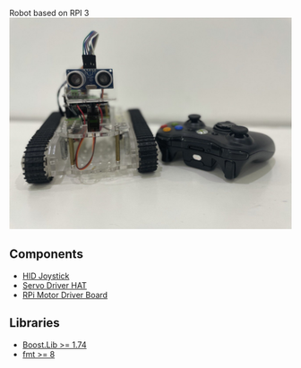 Robot based on RPI 3
![](https://raw.githubusercontent.com/darvik80/rpi-robot/master/images/robot.jpeg)

## Components
* [HID Joystick](https://en.wikipedia.org/wiki/Human_interface_device)
* [Servo Driver HAT](https://www.waveshare.com/wiki/Servo_Driver_HAT)
* [RPi Motor Driver Board](https://www.waveshare.com/wiki/RPi_Motor_Driver_Board)

## Libraries
* [Boost.Lib >= 1.74](https://www.boost.org/)
* [fmt >= 8](https://github.com/fmtlib/fmt)